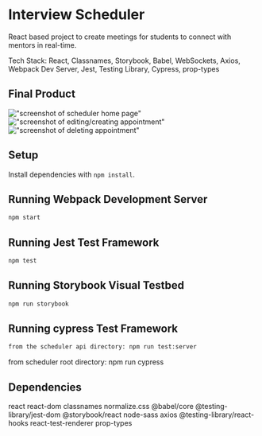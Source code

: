 # Interview Scheduler

React based project to create meetings for students to connect with mentors in real-time.

Tech Stack: React, Classnames, Storybook,
Babel, WebSockets, Axios, Webpack Dev Server, Jest, Testing Library, Cypress, prop-types

## Final Product

!["screenshot of scheduler home page"]()
!["screenshot of editing/creating appointment"]()
!["screenshot of deleting appointment"]()

## Setup

Install dependencies with `npm install`.

## Running Webpack Development Server

```sh
npm start
```

## Running Jest Test Framework

```sh
npm test
```

## Running Storybook Visual Testbed

```sh
npm run storybook
```

## Running cypress Test Framework

```sh
from the scheduler api directory: npm run test:server
```

from scheduler root directory: npm run cypress

## Dependencies

react
react-dom
classnames
normalize.css
@babel/core
@testing-library/jest-dom
@storybook/react
node-sass
axios
@testing-library/react-hooks
react-test-renderer
prop-types
